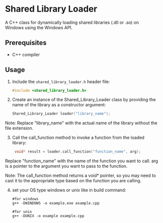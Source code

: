 # Shared Library Loader

A C++ class for dynamically loading shared libraries (.dll or .so) on Windows using the Windows API.

## Prerequisites

- C++ compiler

## Usage

1. Include the `shared_library_loader.h` header file:

   ```cpp
   #include <shared_library_loader.h>

2. Create an instance of the Shared_Library_Loader class by providing the name of the library as a constructor argument:

   ```cpp
   Shared_Library_Loader loader("library_name");

Note: Replace "library_name" with the actual name of the library without the file extension.

3. Call the call_function method to invoke a function from the loaded library:
   ```cpp
    void* result = loader.call_function("function_name", arg);

Replace "function_name" with the name of the function you want to call.
arg is a pointer to the argument you want to pass to the function.

Note: The call_function method returns a void* pointer, so you may need to cast it to the appropriate type based on the function you are calling.

4. set your OS type windows or unix like in build command:
    ```g++
    #for windows
    g++ -DWINDOWS -o example.exe example.cpp

    #for unix
    g++ -DUNIX -o example example.cpp